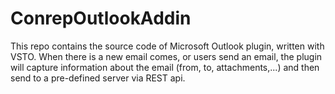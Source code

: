 # ConrepOutlookAddin

This repo contains the source code of Microsoft Outlook plugin, written with VSTO. When there is a new email comes, or users send an email, the plugin will capture information about the email (from, to, attachments,...) and then send to a pre-defined server via REST api.
